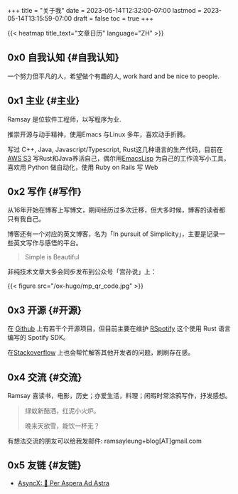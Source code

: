 +++
title = "关于我"
date = 2023-05-14T12:32:00-07:00
lastmod = 2023-05-14T13:15:59-07:00
draft = false
toc = true
+++

{{< heatmap title_text="文章日历" language="ZH" >}}

## <span class="section-num">0x0</span> 自我认知 {#自我认知}
一个努力但平凡的人，希望做个有趣的人, work hard and be nice to people. 

## <span class="section-num">0x1</span> 主业 {#主业}

Ramsay 是位软件工程师，以写程序为业.<br/>

推崇开源与动手精神，使用Emacs 与Linux 多年，喜欢动手折腾。 <br/>

写过 C++, Java, Javascript/Typescript, Rust这几种语言的生产代码，目前在[AWS S3](https://aws.amazon.com/s3/) 写Rust和Java养活自己，偶尔用[EmacsLisp](https://github.com/ramsayleung/emacs.d) 为自己的工作流写小工具，喜欢用 Python 做自动化，使用 Ruby on Rails 写 Web <br/>


## <span class="section-num">0x2</span> 写作 {#写作}

从16年开始在博客上写博文，期间经历过多次迁移，但大多时候，博客的读者都只有我自己。 <br/>

博客还有一个对应的英文博客，名为「In pursuit of Simplicity」，主要是记录一些英文写作与感悟的平台。 <br/>

> Simple is Beautiful <br/>

非纯技术文章大多会同步发布到公众号「宫孙说」上： <br/>

{{< figure src="/ox-hugo/mp_qr_code.jpg" >}} <br/>


## <span class="section-num">0x3</span> 开源 {#开源}

在 [Github](<https://github.com/ramsayleung>) 上有若干个开源项目，但目前主要在维护 [RSpotify](<https://github.com/ramsayleung/rspotify>) 这个使用 Rust 语言编写的 Spotify SDK。 <br/>

在[Stackoverflow](<https://stackoverflow.com/users/5738112/ramsay>) 上也会帮忙解答其他开发者的问题，刷刷存在感。 <br/>


## <span class="section-num">0x4</span> 交流 {#交流}

Ramsay 喜读书，电影，历史；亦爱生活，料理；闲暇时常涂鸦写作，抒发感想。 <br/>

> 绿蚁新醅酒，红泥小火炉。 <br/>
> 
> 晚来天欲雪，能饮一杯无？ <br/>

有想法交流的朋友可以给我发邮件: ramsayleung+blog[AT]gmail.com <br/>


## <span class="section-num">0x5</span> 友链 {#友链}

- [AsyncX: 🌌 Per Aspera Ad Astra](https://blog.asyncx.top)
